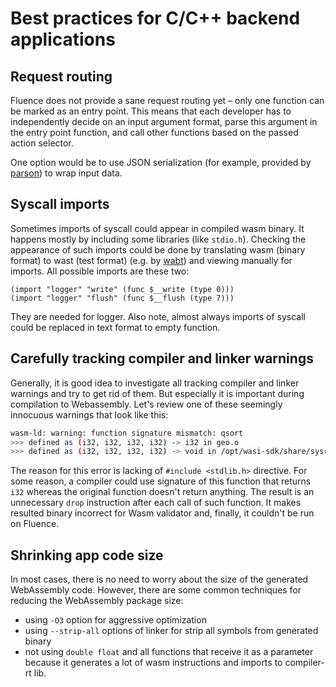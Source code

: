 # Best practices for C/C++ backend applications

## Request routing

Fluence does not provide a sane request routing yet – only one function can be marked as an entry point. This means that each developer has to independently decide on an input argument format, parse this argument in the entry point function, and call other functions based on the passed action selector.

One option would be to use JSON serialization (for example, provided by [parson](https://github.com/kgabis/parson)) to wrap input data.

## Syscall imports

Sometimes imports of syscall could appear in compiled wasm binary. It happens mostly by including some libraries (like `stdio.h`).
Checking the appearance of such imports could be done by translating wasm (binary format) to wast (test format) (e.g. by [wabt](https://github.com/WebAssembly/wabt)) and viewing manually for imports. All possible imports are these two:
```
(import "logger" "write" (func $__write (type 0)))
(import "logger" "flush" (func $__flush (type 7)))
```
They are needed for logger. Also note, almost always imports of syscall could be replaced in text format to empty function.

## Carefully tracking compiler and linker warnings

Generally, it is good idea to investigate all tracking compiler and linker warnings and try to get rid of them. But especially it is important during compilation to Webassembly. Let's review one of these seemingly innocuous warnings that look like this:

```bash
wasm-ld: warning: function signature mismatch: qsort
>>> defined as (i32, i32, i32, i32) -> i32 in geo.o
>>> defined as (i32, i32, i32, i32) -> void in /opt/wasi-sdk/share/sysroot/lib/wasm32-wasi/libc.a(qsort.o)
```

The reason for this error is lacking of `#include <stdlib.h>` directive. For some reason, a compiler could use signature of this function that returns `i32` whereas the original function doesn't return anything. The result is an unnecessary `drop` instruction after each call of such function. It makes resulted binary incorrect for Wasm validator and, finally, it couldn't be run on Fluence.

## Shrinking app code size

In most cases, there is no need to worry about the size of the generated WebAssembly code. However, there are some common techniques for reducing the WebAssembly package size:
- using `-O3` option for aggressive optimization 
- using `--strip-all` options of linker for strip all symbols from generated binary
- not using `double float` and all functions that receive it as a parameter because it generates a lot of wasm instructions and imports to compiler-rt lib.
